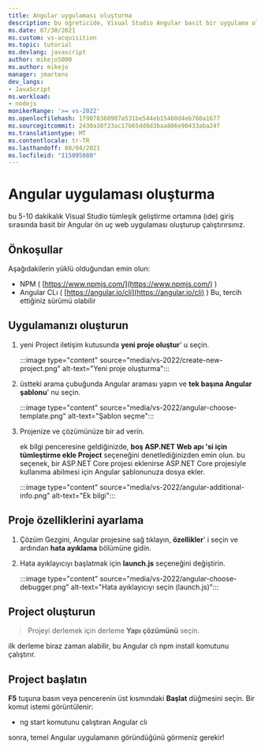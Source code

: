 ```yaml
---
title: Angular uygulaması oluşturma
description: bu öğreticide, Visual Studio Angular basit bir uygulama oluşturmayı öğrenin.
ms.date: 07/30/2021
ms.custom: vs-acquisition
ms.topic: tutorial
ms.devlang: javascript
author: mikejo5000
ms.author: mikejo
manager: jmartens
dev_langs:
- JavaScript
ms.workload:
- nodejs
monikerRange: '>= vs-2022'
ms.openlocfilehash: 1f9078360987a531be544eb15460d4eb760a1677
ms.sourcegitcommit: 2430a38f23ac17b65dd8d3baa806e90433aba24f
ms.translationtype: MT
ms.contentlocale: tr-TR
ms.lasthandoff: 08/04/2021
ms.locfileid: "115095080"
---
```

# <a name="create-an-angular-app"></a>Angular uygulaması oluşturma

bu 5-10 dakikalık Visual Studio tümleşik geliştirme ortamına (ıde) giriş sırasında basit bir Angular ön uç web uygulaması oluşturup çalıştırırsınız.

## <a name="prerequisites"></a>Önkoşullar

Aşağıdakilerin yüklü olduğundan emin olun:

- NPM ( [https://www.npmjs.com/](https://www.npmjs.com/) ) 
- Angular CLı ( [https://angular.io/cli](https://angular.io/cli) ) Bu, tercih ettiğiniz sürümü olabilir

## <a name="create-your-app"></a>Uygulamanızı oluşturun

1. yeni Project iletişim kutusunda **yeni proje oluştur**' u seçin.

   :::image type="content" source="media/vs-2022/create-new-project.png" alt-text="Yeni proje oluşturma":::

1. üstteki arama çubuğunda Angular araması yapın ve **tek başına Angular şablonu**' nu seçin.

   :::image type="content" source="media/vs-2022/angular-choose-template.png" alt-text="Şablon seçme":::

1. Projenize ve çözümünüze bir ad verin. 

   ek bilgi penceresine geldiğinizde, **boş ASP.NET Web apı 'si için tümleştirme ekle Project** seçeneğini denetlediğinizden emin olun. bu seçenek, bir ASP.NET Core projesi eklenirse ASP.NET Core projesiyle kullanıma abilmesi için Angular şablonunuza dosya ekler.

   :::image type="content" source="media/vs-2022/angular-additional-info.png" alt-text="Ek bilgi":::

## <a name="set-the-project-properties"></a>Proje özelliklerini ayarlama

1. Çözüm Gezgini, Angular projesine sağ tıklayın, **özellikler**' i seçin ve ardından **hata ayıklama** bölümüne gidin.

1. Hata ayıklayıcıyı başlatmak için **launch.js** seçeneğini değiştirin.
 
   :::image type="content" source="media/vs-2022/angular-choose-debugger.png" alt-text="Hata ayıklayıcıyı seçin (launch.js)":::

## <a name="build-your-project"></a>Project oluşturun

  >  Projeyi derlemek için derleme **Yapı çözümünü** seçin.

ilk derleme biraz zaman alabilir, bu Angular clı npm install komutunu çalıştırır.

## <a name="start-your-project"></a>Project başlatın

**F5** tuşuna basın veya pencerenin üst kısmındaki **Başlat** düğmesini seçin. Bir komut istemi görüntülenir:

- ng start komutunu çalıştıran Angular clı

sonra, temel Angular uygulamanın göründüğünü görmeniz gerekir!
